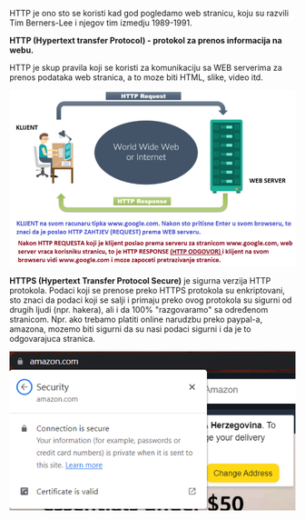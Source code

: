 HTTP je ono sto se koristi kad god pogledamo web stranicu, koju su razvili Tim Berners-Lee i njegov tim izmedju 1989-1991. 

**HTTP (Hypertext transfer Protocol) - protokol za prenos informacija na webu.**

HTTP je skup pravila koji se koristi za komunikaciju sa WEB serverima za prenos podataka web stranica, a to moze biti HTML, slike, video itd. 

![klijent-http](slike/klijent_web_server_http.png)

**HTTPS (Hypertext Transfer Protocol Secure)** je sigurna verzija HTTP protokola. Podaci koji se prenose preko HTTPS protokola su enkriptovani, sto znaci da podaci koji se salji i primaju preko ovog protokola su sigurni od drugih ljudi (npr. hakera), ali i da 100% "razgovaramo" sa određenom stranicom. Npr. ako trebamo platiti online narudzbu preko paypal-a, amazona, mozemo biti sigurni da su nasi podaci sigurni i da je to odgovarajuca stranica. 

![security](slike/secure_https.png)
